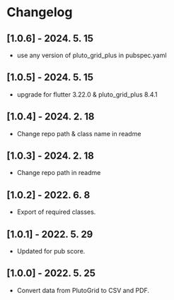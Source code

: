 # Changelog

## [1.0.6] - 2024. 5. 15

* use any version of pluto_grid_plus in pubspec.yaml

## [1.0.5] - 2024. 5. 15

* upgrade for flutter 3.22.0 & pluto_grid_plus 8.4.1

## [1.0.4] - 2024. 2. 18

* Change repo path & class name in readme

## [1.0.3] - 2024. 2. 18

* Change repo path in readme

## [1.0.2] - 2022. 6. 8

* Export of required classes.

## [1.0.1] - 2022. 5. 29

* Updated for pub score.

## [1.0.0] - 2022. 5. 25

* Convert data from PlutoGrid to CSV and PDF.
